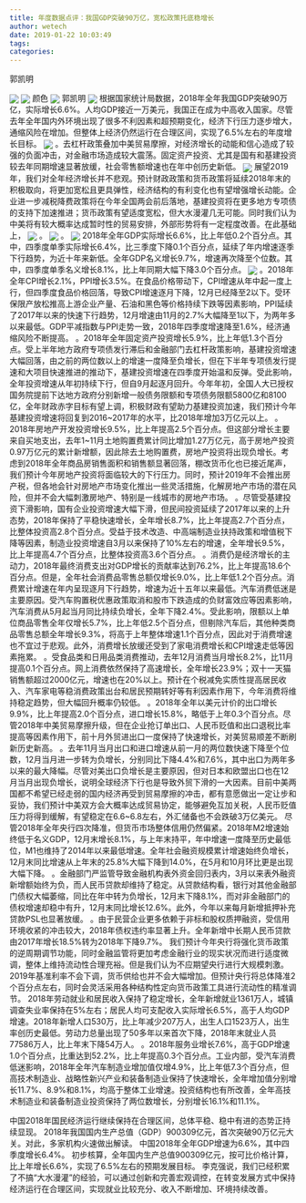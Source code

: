 ```yaml
---
title: 年度数据点评：我国GDP突破90万亿，宽松政策托底稳增长
author: wetech
date: 2019-01-22 10:03:49
tags: 
categories: 
---
```

郭凯明
<!-- more -->
<img align="center" border="0" src="https://imgcdn.yicai.com/uppics/images/2019/01/0ade97e6a0b3808c83eece19a91ffa56.jpg" />
<img align="center" border="0" src="https://imgcdn.yicai.com/uppics/images/2019/01/3b8c4a924ee838adbcf512fd2524988c.jpg" />
颜色
<img align="center" border="0" src="https://imgcdn.yicai.com/uppics/images/2019/01/9d100dd938b768c826325d55e3de9793.jpg" />
郭凯明
<img align="center" border="0" src="https://imgcdn.yicai.com/uppics/images/2019/01/76f3a6c4b1b56539645831684bb3cf42.jpg" />
根据国家统计局数据，2018年全年我国GDP突破90万亿，实际增长6.6%。人均GDP接近一万美元，我国正在成为中高收入国家。尽管去年全年国内外环境出现了很多不利因素和超预期变化，经济下行压力逐步增大，通缩风险在增加。但整体上经济仍然运行在合理区间，实现了6.5%左右的年度增长目标。
<img align="center" border="0" src="https://imgcdn.yicai.com/uppics/images/2019/01/c4538b705389a0706496f9be48290ed3.jpg" />
。去杠杆政策叠加中美贸易摩擦，对经济增长的动能和信心造成了较强的负面冲击，对金融市场造成较大震荡。固定资产投资、尤其是国有和基建投资较去年同期增速显著放缓，社会零售额增速也在年中创历史新低。
<img align="center" border="0" src="https://imgcdn.yicai.com/uppics/images/2019/01/6c439a597e5cd9db43ac538195211a86.jpg" />
展望2019年，我们对全年经济增长并不悲观。预计财政政策和货币政策将延续2018年末的积极取向，将更加宽松且更具弹性，经济结构的有利变化也有望增强增长动能。企业进一步减税降费政策将在今年全国两会前后落地，基建投资将在更多地方专项债的支持下加速推进；货币政策有望适度宽松，但大水漫灌几无可能。同时我们认为中美将有较大概率达成暂时性的贸易安排，外部形势将有一定程度改善。在此基础上，
<img align="center" border="0" src="https://imgcdn.yicai.com/uppics/images/2019/01/a88d97761ae34362695a5252686880dd.jpg" />
。
<img align="center" border="0" src="https://imgcdn.yicai.com/uppics/images/2019/01/242f240d00a4eb43b2c2d2e73079a760.jpg" />
。
<img align="center" border="0" src="https://imgcdn.yicai.com/uppics/images/2019/01/354b2b2660685b0b01a129fb1bc682b9.jpg" />
2018年全年GDP实际增长6.6%，比上年低0.2个百分点。其中，四季度单季实际增长6.4%，比三季度下降0.1个百分点，延续了年内增速逐季下行趋势，为近十年来新低。全年GDP名义增长9.7%，增速再次降至个位数。其中，四季度单季名义增长8.1%，比上年同期大幅下降3.0个百分点。
<img align="center" border="0" src="https://imgcdn.yicai.com/uppics/images/2019/01/61970cec9eb7b8b57ae6d9587fd327ca.jpg" />
。2018年全年CPI增长2.1%，PPI增长3.5%。在食品价格带动下，CPI增速从年中起一度上行，但四季度食品价格回落，导致CPI增速逐月下降，12月已经降至2以下。受环保限产放松推高上游企业产量、石油和黑色等价格持续下跌等因素影响，PPI延续了2017年以来的快速下行趋势，12月增速由11月的2.7%大幅降至1以下，为两年多以来最低。GDP平减指数与PPI走势一致，2018年四季度增速降至1.6%，经济通缩风险不断提高。
。2018年全年固定资产投资增长5.9%，比上年低1.3个百分点。受上半年地方政府专项债发行滞后和金融部门去杠杆政策影响，基建投资增速大幅回落，由之前的两位数以上的增速一度降至负增长，但在下半年专项债发行提速和大项目快速推进的推动下，基建投资增速在四季度开始温和反弹。受此影响，全年投资增速从年初持续下行，但自9月起逐月回升。今年年初，全国人大已授权国务院提前下达地方政府分别新增一般债务限额和专项债务限额5800亿和8100亿，全年财政赤字目标有望上调，积极财政有望助力基建投资加速，我们预计今年基建投资增速将回复到2016~2017年的水平，比2018年增加3万亿元以上。
。2018年房地产开发投资增长9.5%，比上年提高2.5个百分点。但这部分增长主要来自买地支出，去年1~11月土地购置费累计同比增加1.27万亿元，高于房地产投资0.97万亿元的累计新增额，因此除去土地购置费，房地产投资将出现负增长。考虑到2018年全年商品房销售面积和销售额显著回落，棚改货币化也已接近尾声，我们预计今年房地产投资将面临较大的下行压力。同时，预计2019年不会推出房产税，但各地会针对房地产市场变化推出一些灵活措施，化解房地产市场的潜在风险，但并不会大幅刺激房地产、特别是一线城市的房地产市场。
。尽管受基建投资下滑影响，国有企业投资增速大幅下滑，但民间投资延续了2017年以来的上升态势，2018年保持了平稳快速增长，全年增长8.7%，比上年提高2.7个百分点，比整体投资高2.8个百分点。受益于技术改造、中高端制造业扶持政策和增值税下降等因素，制造业投资增速自3月以来保持了10%左右的增速，全年增长9.5%，比上年提高4.7个百分点，比整体投资高3.6个百分点。
。消费仍是经济增长的主动力，2018年最终消费支出对GDP增长的贡献率达到76.2%，比上年提高18.6个百分点。但是，全年社会消费品零售总额仅增长9.0%，比上年低1.2个百分点。消费累计增速在年内呈现逐月下行趋势，增速为近十五年以来最低。汽车消费低迷是主要原因。受汽车购置税优惠政策取消和股市下跌造成的负财富效应等因素影响，汽车消费从5月起当月同比持续负增长，全年下降2.4%。受此影响，限额以上单位商品零售全年仅增长5.7%，比上年低2.5个百分点，但剔除汽车后，其他种类商品零售总额全年增长9.3%，将高于上年整体增速1.1个百分点，因此对于消费增速也不宜过于悲观。此外，消费增长放缓还受到了家电消费增长和CPI增速走低等因素拖累。
。受食品类和日用品类消费推动，去年12月消费当月增长8.2%，比11月提高0.1个百分点。网上消费依然保持了高速增长，全年增长23.9%；双十一天猫销售额超过2000亿元，增速也在20%以上。预计在个税减免实质性提高居民收入、汽车家电等稳消费政策出台和居民预期转好等有利因素作用下，今年消费将维持稳定趋势，但大幅回升概率仍较低。
。2018年全年以美元计价的出口增长9.9%，比上年提高2.0个百分点，进口增长15.8%，略低于上年0.3个百分点。尽管2018年中美贸易摩擦升级，但在企业抢订单出口、人民币贬值和出口退税比率提高等因素作用下，前十月外贸进出口一度保持了快速增长，对美贸易顺差不断刷新历史新高。
。去年11月当月出口和进口增速从前一月的两位数快速下降至个位数，12月当月进一步转为负增长，分别同比下降4.4%和7.6%，其中出口为两年多以来的最大降幅。尽管对美出口负增长是主要原因，但对日本和欧盟出口也在12月当月出现负增长，说明全球经济下行也是导致外贸下滑的一大因素。目前中美两国都不希望已经走弱的国内经济再受到贸易摩擦的冲击，都有意愿做出一定让步和妥协，我们预计中美双方会大概率达成贸易协定，能够避免互加关税，人民币贬值压力将得到缓解，有望稳定在6.6~6.8左右，外汇储备也不会跌破3万亿美元。
尽管2018年全年央行四次降准，但货币市场整体信用仍然偏紧。2018年M2增速始终低于名义GDP，12月末增长8.1%，与上年末持平，年中增速一度降至历史最低位，M1也维持了2014年以来最低增速。全年社会融资规模累计增速始终负增长，12月末同比增速从上年末的25.8%大幅下降到14.0%，在5月和10月环比更是出现大幅下降。
。金融部门严监管导致金融机构表外资金回归表内，3月以来表外融资新增额始终为负，而人民币贷款却维持了稳定。从贷款结构看，银行对其他金融部门债权大幅萎缩，同比在年中转为负增长，12月末下降8.1%，而对非金融部门的债权增速却稳中有升，12月末同比增长12.6%。此外，今年以来每月新增抵押补充贷款PSL也显著放缓。
。由于民营企业更多依赖于非标和股权质押融资，受信用环境收紧的冲击较大，2018年债权违约率显著上升。全年新增中长期人民币贷款由2017年增长18.5%转为2018年下降9.7%。
我们预计今年央行将强化货币政策的逆周期调节功能，同时金融监管将更加考虑金融行业的现实状况而进行适度微调，整体上维持流动性合理充裕。但是我们认为不应期望央行进行大规模刺激。2019年基准利率不会下调，货币供给也并不会大幅增加。但预计央行将总体降准2个百分点左右，同时会灵活采用各种结构性定向货币政策工具进行流动性的精准调节。
2018年劳动就业和居民收入保持了稳定增长，全年新增就业1361万人，城镇调查失业率保持在5%左右；居民人均可支配收入实际增长6.5%，高于人均GDP增速。2018年新增人口530万，比上年减少207万人，出生人口1523万人，出生率创历史最低。劳动力总量出现了50多年以来首次下降，2018年末就业人员77586万人，比上年末下降54万人。
。2018年服务业增长7.6%，高于GDP增速1.0个百分点，比重达到52.2%，比上年提高0.3个百分点。工业内部，受汽车消费低迷影响，2018年全年汽车制造业增加值仅增4.9%，比上年低7.3个百分点，但高技术制造业、战略性新兴产业和装备制造业保持了快速增长，全年增加值分别增长11.7%、8.9%和8.1%，均高于整体工业增速。投资结构也有所改善，全年高技术制造业和装备制造业投资保持了两位数增长，分别增长16.1%和11.1%。
 
 
中国2018年国民经济运行继续保持在合理区间，总体平稳、稳中有进的态势正持续显现。
2018年我国国内生产总值（GDP）900309亿元，首次突破90万亿元大关。对此，多家机构火速做出解读。
中国2018年全年GDP增速为6.6%，其中四季度增长6.4%。
初步核算，全年国内生产总值900309亿元，按可比价格计算，比上年增长6.6%，实现了6.5%左右的预期发展目标。
李克强说，我们已经积累了不搞“大水漫灌”的经验，可以通过创新和完善宏观调控，在转变发展方式中保持经济运行在合理区间，实现就业比较充分、收入不断增加、环境持续改善。
